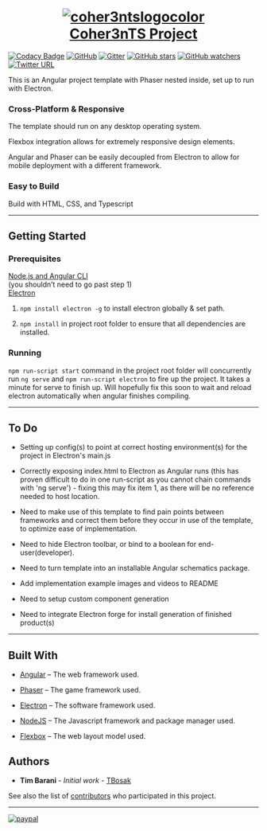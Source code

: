 <h1 align="center">
<a href=" https://github.com/TBosak/game-template/archive/master.zip">
<img src="https://i.ibb.co/zZ6jFpq/coher3ntslogocolor.png" alt="coher3ntslogocolor" border="0"><br>
Coher3nTS Project
</h1>

[![Codacy Badge](https://api.codacy.com/project/badge/Grade/29fb4dffbab44f48bbb57bd6be67d5ca)](https://app.codacy.com/manual/TBosak/game-template?utm_source=github.com&utm_medium=referral&utm_content=TBosak/game-template&utm_campaign=Badge_Grade_Dashboard) [![GitHub](https://img.shields.io/github/license/TBosak/game-template)](https://github.com/TBosak/game-template/blob/master/LICENSE) [![Gitter](https://badges.gitter.im/Angular-Phaser-Electron-Template/community.svg)](https://gitter.im/Angular-Phaser-Electron-Template/community?utm_source=badge&utm_medium=badge&utm_campaign=pr-badge) [![GitHub stars](https://img.shields.io/github/stars/TBosak/game-template?style=social)](https://github.com/TBosak/game-template) [![GitHub watchers](https://img.shields.io/github/watchers/TBosak/game-template?label=Watchers&style=social)](https://github.com/TBosak/game-template) [![Twitter URL](https://img.shields.io/twitter/url?style=social&url=https%3A%2F%2Fgithub.com%2FTBosak%2Fgame-template)](https://twitter.com/intent/tweet?text=Wow:&url=https%3A%2F%2Fgithub.com%2FTBosak%2Fgame-template)

This is an Angular project template with Phaser nested inside, set up to run with Electron.

### Cross-Platform & Responsive
The template should run on any desktop operating system.  

Flexbox integration allows for extremely responsive design elements.  

Angular and Phaser can be easily decoupled from Electron to allow for mobile deployment with a different framework.  


### Easy to Build
Build with HTML, CSS, and Typescript  

---

## Getting Started


### Prerequisites
[Node.js and Angular CLI](https://angular.io/guide/setup-local)  
(you shouldn’t need to go past step 1)  
[Electron](https://www.electronjs.org/docs/tutorial/installation)  


1. ```npm install electron -g``` to install electron globally & set path.  

2. ```npm install``` in project root folder to ensure that all dependencies are installed.  


### Running
```npm run-script start``` command in the project root folder will concurrently run ```ng serve``` and ```npm run-script electron``` to fire up the project. It takes a minute for serve to finish up. Will hopefully fix this soon to wait and reload electron automatically when angular finishes compiling.

---

## To Do  
* Setting up config(s) to point at correct hosting environment(s) for the project in Electron's main.js  

* Correctly exposing index.html to Electron as Angular runs (this has proven difficult to do in one run-script as you cannot chain commands with 'ng serve') - fixing this may fix item 1, as there will be no reference needed to host location.  

* Need to make use of this template to find pain points between frameworks and correct them before they occur in use of the template, to optimize ease of implementation.  

* Need to hide Electron toolbar, or bind to a boolean for end-user(developer).  

* Need to turn template into an installable Angular schematics package.  

* Add implementation example images and videos to README  

* Need to setup custom component generation  

* Need to integrate Electron forge for install generation of finished product(s)

---

## Built With

* [Angular](https://angular.io/) – The web framework used.  

* [Phaser]( https://phaser.io/) – The game framework used.  

* [Electron]( https://www.electronjs.org/) – The software framework used.  

* [NodeJS](https://nodejs.org/en/) – The Javascript framework and package manager used.  

* [Flexbox](https://github.com/angular/flex-layout) – The web layout model used.

## Authors

* **Tim Barani** - *Initial work* - [TBosak]( https://github.com/TBosak)

See also the list of [contributors](https://github.com/TBosak/game-template/graphs/contributors "contributors") who participated in this project.
  
  
---

[![paypal](https://www.paypalobjects.com/en_US/i/btn/btn_donateCC_LG.gif)](https://www.paypal.com/cgi-bin/webscr?cmd=_s-xclick&hosted_button_id=V5LC4XTQDDE82&source=url)
